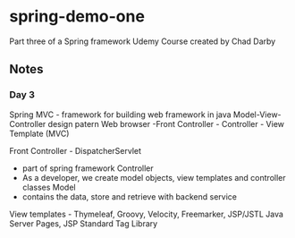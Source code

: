 # spring-demo-one
Part three of a Spring framework Udemy Course created by Chad Darby
 
## Notes

### Day 3

Spring MVC - framework for building web framework in java
Model-View-Controller design patern
Web browser -Front Controller - Controller - View Template (MVC)

Front Controller - DispatcherServlet
- part of spring framework
Controller
- As a developer, we create  model objects, view templates and controller classes
Model
- contains the data, store and retrieve with backend service

View templates - Thymeleaf, Groovy, Velocity, Freemarker, JSP/JSTL Java Server Pages, JSP Standard Tag Library


